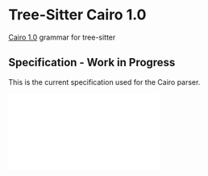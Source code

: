 # Tree-Sitter Cairo 1.0

[Cairo 1.0](https://cairo-book.github.io/) grammar for tree-sitter

## Specification - Work in Progress

This is the current specification used for the Cairo parser.

![Grammar Specification](GRAMMAR.md)
